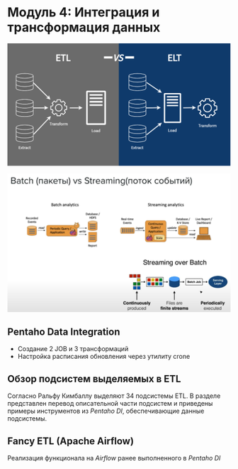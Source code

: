 # Модуль 4: Интеграция и трансформация данных

![ETL и ELT](https://github.com/Artem-ne-Artem/Data-engineering-DL/blob/main/DE-101%20Modules/Module04/ETL_ELT.png)

![Batch и streaming](https://github.com/Artem-ne-Artem/Data-engineering-DL/blob/main/DE-101%20Modules/Module04/Batch_streaming.png)

## Pentaho Data Integration
- Создание 2 JOB и 3 трансформаций
- Настройка расписания обновления через утилиту crone

## Обзор подсистем выделяемых в ETL

Согласно Ральфу Кимбаллу выделяют 34 подсистемы ETL. В разделе представлен перевод описательной части подсистем и приведены примеры инструментов из _Pentaho DI_, обеспечивающие данные подсистемы.

## Fancy ETL (Apache Airflow)

Реализация функционала на _Airflow_ ранее выполненного в _Pentaho DI_

